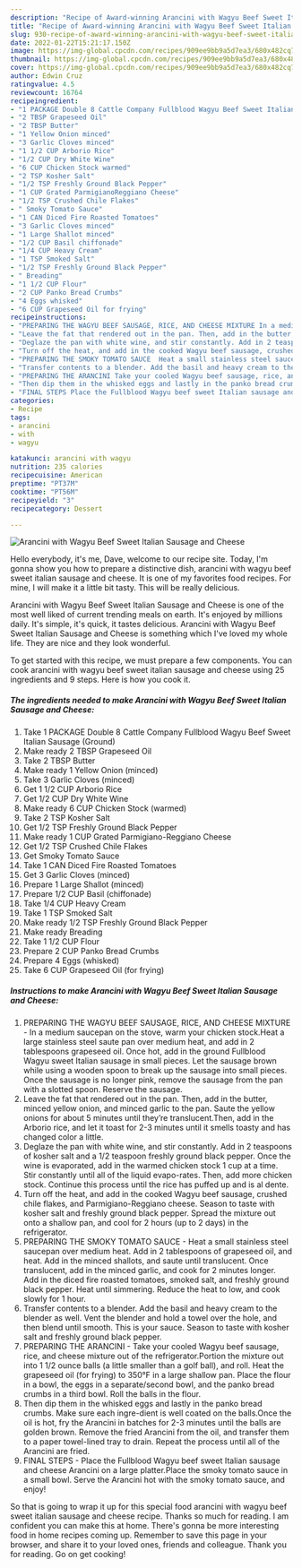```yaml
---
description: "Recipe of Award-winning Arancini with Wagyu Beef Sweet Italian Sausage and Cheese"
title: "Recipe of Award-winning Arancini with Wagyu Beef Sweet Italian Sausage and Cheese"
slug: 930-recipe-of-award-winning-arancini-with-wagyu-beef-sweet-italian-sausage-and-cheese
date: 2022-01-22T15:21:17.150Z
image: https://img-global.cpcdn.com/recipes/909ee9bb9a5d7ea3/680x482cq70/arancini-with-wagyu-beef-sweet-italian-sausage-and-cheese-recipe-main-photo.jpg
thumbnail: https://img-global.cpcdn.com/recipes/909ee9bb9a5d7ea3/680x482cq70/arancini-with-wagyu-beef-sweet-italian-sausage-and-cheese-recipe-main-photo.jpg
cover: https://img-global.cpcdn.com/recipes/909ee9bb9a5d7ea3/680x482cq70/arancini-with-wagyu-beef-sweet-italian-sausage-and-cheese-recipe-main-photo.jpg
author: Edwin Cruz
ratingvalue: 4.5
reviewcount: 16764
recipeingredient:
- "1 PACKAGE Double 8 Cattle Company Fullblood Wagyu Beef Sweet Italian Sausage Ground"
- "2 TBSP Grapeseed Oil"
- "2 TBSP Butter"
- "1 Yellow Onion minced"
- "3 Garlic Cloves minced"
- "1 1/2 CUP Arborio Rice"
- "1/2 CUP Dry White Wine"
- "6 CUP Chicken Stock warmed"
- "2 TSP Kosher Salt"
- "1/2 TSP Freshly Ground Black Pepper"
- "1 CUP Grated ParmigianoReggiano Cheese"
- "1/2 TSP Crushed Chile Flakes"
- " Smoky Tomato Sauce"
- "1 CAN Diced Fire Roasted Tomatoes"
- "3 Garlic Cloves minced"
- "1 Large Shallot minced"
- "1/2 CUP Basil chiffonade"
- "1/4 CUP Heavy Cream"
- "1 TSP Smoked Salt"
- "1/2 TSP Freshly Ground Black Pepper"
- " Breading"
- "1 1/2 CUP Flour"
- "2 CUP Panko Bread Crumbs"
- "4 Eggs whisked"
- "6 CUP Grapeseed Oil for frying"
recipeinstructions:
- "PREPARING THE WAGYU BEEF SAUSAGE, RICE, AND CHEESE MIXTURE In a medium saucepan on the stove, warm your chicken stock.Heat a large stainless steel saute pan over medium heat, and add in 2 tablespoons grapeseed oil. Once hot, add in the ground Fullblood Wagyu sweet Italian sausage in small pieces. Let the sausage brown while using a wooden spoon to break up the sausage into small pieces. Once the sausage is no longer pink, remove the sausage from the pan with a slotted spoon. Reserve the sausage."
- "Leave the fat that rendered out in the pan. Then, add in the butter, minced yellow onion, and minced garlic to the pan. Saute the yellow onions for about 5 minutes until they’re translucent.Then, add in the Arborio rice, and let it toast for 2-3 minutes until it smells toasty and has changed color a little."
- "Deglaze the pan with white wine, and stir constantly. Add in 2 teaspoons of kosher salt and a 1/2 teaspoon freshly ground black pepper. Once the wine is evaporated, add in the warmed chicken stock 1 cup at a time. Stir constantly until all of the liquid evapo-rates. Then, add more chicken stock. Continue this process until the rice has puffed up and is al dente."
- "Turn off the heat, and add in the cooked Wagyu beef sausage, crushed chile flakes, and Parmigiano-Reggiano cheese. Season to taste with kosher salt and freshly ground black pepper. Spread the mixture out onto a shallow pan, and cool for 2 hours (up to 2 days) in the refrigerator."
- "PREPARING THE SMOKY TOMATO SAUCE  Heat a small stainless steel saucepan over medium heat. Add in 2 tablespoons of grapeseed oil, and heat. Add in the minced shallots, and saute until translucent. Once translucent, add in the minced garlic, and cook for 2 minutes longer. Add in the diced fire roasted tomatoes, smoked salt, and freshly ground black pepper. Heat until simmering. Reduce the heat to low, and cook slowly for 1 hour."
- "Transfer contents to a blender. Add the basil and heavy cream to the blender as well. Vent the blender and hold a towel over the hole, and then blend until smooth. This is your sauce. Season to taste with kosher salt and freshly ground black pepper."
- "PREPARING THE ARANCINI Take your cooled Wagyu beef sausage, rice, and cheese mixture out of the refrigerator.Portion the mixture out into 1 1/2 ounce balls (a little smaller than a golf ball), and roll. Heat the grapeseed oil (for frying) to 350°F in a large shallow pan. Place the flour in a bowl, the eggs in a separate/second bowl, and the panko bread crumbs in a third bowl. Roll the balls in the flour."
- "Then dip them in the whisked eggs and lastly in the panko bread crumbs. Make sure each ingre-dient is well coated on the balls.Once the oil is hot, fry the Arancini in batches for 2-3 minutes until the balls are golden brown. Remove the fried Arancini from the oil, and transfer them to a paper towel-lined tray to drain. Repeat the process until all of the Arancini are fried."
- "FINAL STEPS Place the Fullblood Wagyu beef sweet Italian sausage and cheese Arancini on a large platter.Place the smoky tomato sauce in a small bowl. Serve the Arancini hot with the smoky tomato sauce, and enjoy!"
categories:
- Recipe
tags:
- arancini
- with
- wagyu

katakunci: arancini with wagyu 
nutrition: 235 calories
recipecuisine: American
preptime: "PT37M"
cooktime: "PT56M"
recipeyield: "3"
recipecategory: Dessert

---
```



![Arancini with Wagyu Beef Sweet Italian Sausage and Cheese](https://img-global.cpcdn.com/recipes/909ee9bb9a5d7ea3/680x482cq70/arancini-with-wagyu-beef-sweet-italian-sausage-and-cheese-recipe-main-photo.jpg)

Hello everybody, it's me, Dave, welcome to our recipe site. Today, I'm gonna show you how to prepare a distinctive dish, arancini with wagyu beef sweet italian sausage and cheese. It is one of my favorites food recipes. For mine, I will make it a little bit tasty. This will be really delicious.



Arancini with Wagyu Beef Sweet Italian Sausage and Cheese is one of the most well liked of current trending meals on earth. It's enjoyed by millions daily. It's simple, it's quick, it tastes delicious. Arancini with Wagyu Beef Sweet Italian Sausage and Cheese is something which I've loved my whole life. They are nice and they look wonderful.


To get started with this recipe, we must prepare a few components. You can cook arancini with wagyu beef sweet italian sausage and cheese using 25 ingredients and 9 steps. Here is how you cook it.

<!--inarticleads1-->

##### The ingredients needed to make Arancini with Wagyu Beef Sweet Italian Sausage and Cheese:

1. Take 1 PACKAGE Double 8 Cattle Company Fullblood Wagyu Beef Sweet Italian Sausage (Ground)
1. Make ready 2 TBSP Grapeseed Oil
1. Take 2 TBSP Butter
1. Make ready 1 Yellow Onion (minced)
1. Take 3 Garlic Cloves (minced)
1. Get 1 1/2 CUP Arborio Rice
1. Get 1/2 CUP Dry White Wine
1. Make ready 6 CUP Chicken Stock (warmed)
1. Take 2 TSP Kosher Salt
1. Get 1/2 TSP Freshly Ground Black Pepper
1. Make ready 1 CUP Grated Parmigiano-Reggiano Cheese
1. Get 1/2 TSP Crushed Chile Flakes
1. Get  Smoky Tomato Sauce
1. Take 1 CAN Diced Fire Roasted Tomatoes
1. Get 3 Garlic Cloves (minced)
1. Prepare 1 Large Shallot (minced)
1. Prepare 1/2 CUP Basil (chiffonade)
1. Take 1/4 CUP Heavy Cream
1. Take 1 TSP Smoked Salt
1. Make ready 1/2 TSP Freshly Ground Black Pepper
1. Make ready  Breading
1. Take 1 1/2 CUP Flour
1. Prepare 2 CUP Panko Bread Crumbs
1. Prepare 4 Eggs (whisked)
1. Take 6 CUP Grapeseed Oil (for frying)




<!--inarticleads2-->

##### Instructions to make Arancini with Wagyu Beef Sweet Italian Sausage and Cheese:

1. PREPARING THE WAGYU BEEF SAUSAGE, RICE, AND CHEESE MIXTURE - In a medium saucepan on the stove, warm your chicken stock.Heat a large stainless steel saute pan over medium heat, and add in 2 tablespoons grapeseed oil. Once hot, add in the ground Fullblood Wagyu sweet Italian sausage in small pieces. Let the sausage brown while using a wooden spoon to break up the sausage into small pieces. Once the sausage is no longer pink, remove the sausage from the pan with a slotted spoon. Reserve the sausage.
1. Leave the fat that rendered out in the pan. Then, add in the butter, minced yellow onion, and minced garlic to the pan. Saute the yellow onions for about 5 minutes until they’re translucent.Then, add in the Arborio rice, and let it toast for 2-3 minutes until it smells toasty and has changed color a little.
1. Deglaze the pan with white wine, and stir constantly. Add in 2 teaspoons of kosher salt and a 1/2 teaspoon freshly ground black pepper. Once the wine is evaporated, add in the warmed chicken stock 1 cup at a time. Stir constantly until all of the liquid evapo-rates. Then, add more chicken stock. Continue this process until the rice has puffed up and is al dente.
1. Turn off the heat, and add in the cooked Wagyu beef sausage, crushed chile flakes, and Parmigiano-Reggiano cheese. Season to taste with kosher salt and freshly ground black pepper. Spread the mixture out onto a shallow pan, and cool for 2 hours (up to 2 days) in the refrigerator.
1. PREPARING THE SMOKY TOMATO SAUCE  - Heat a small stainless steel saucepan over medium heat. Add in 2 tablespoons of grapeseed oil, and heat. Add in the minced shallots, and saute until translucent. Once translucent, add in the minced garlic, and cook for 2 minutes longer. Add in the diced fire roasted tomatoes, smoked salt, and freshly ground black pepper. Heat until simmering. Reduce the heat to low, and cook slowly for 1 hour.
1. Transfer contents to a blender. Add the basil and heavy cream to the blender as well. Vent the blender and hold a towel over the hole, and then blend until smooth. This is your sauce. Season to taste with kosher salt and freshly ground black pepper.
1. PREPARING THE ARANCINI - Take your cooled Wagyu beef sausage, rice, and cheese mixture out of the refrigerator.Portion the mixture out into 1 1/2 ounce balls (a little smaller than a golf ball), and roll. Heat the grapeseed oil (for frying) to 350°F in a large shallow pan. Place the flour in a bowl, the eggs in a separate/second bowl, and the panko bread crumbs in a third bowl. Roll the balls in the flour.
1. Then dip them in the whisked eggs and lastly in the panko bread crumbs. Make sure each ingre-dient is well coated on the balls.Once the oil is hot, fry the Arancini in batches for 2-3 minutes until the balls are golden brown. Remove the fried Arancini from the oil, and transfer them to a paper towel-lined tray to drain. Repeat the process until all of the Arancini are fried.
1. FINAL STEPS - Place the Fullblood Wagyu beef sweet Italian sausage and cheese Arancini on a large platter.Place the smoky tomato sauce in a small bowl. Serve the Arancini hot with the smoky tomato sauce, and enjoy!




So that is going to wrap it up for this special food arancini with wagyu beef sweet italian sausage and cheese recipe. Thanks so much for reading. I am confident you can make this at home. There's gonna be more interesting food in home recipes coming up. Remember to save this page in your browser, and share it to your loved ones, friends and colleague. Thank you for reading. Go on get cooking!
